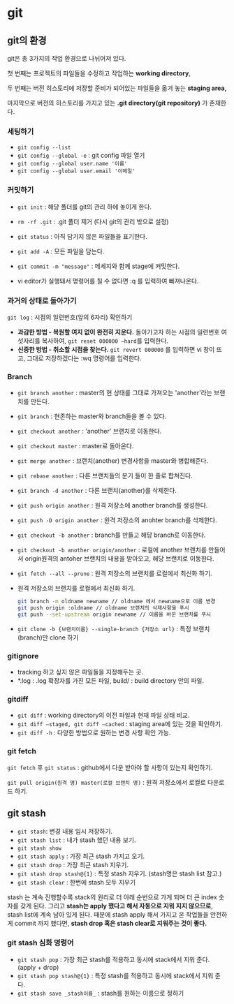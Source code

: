 # git

## git의 환경

git은 총 3가지의 작업 환경으로 나뉘어져 있다.

첫 번째는 프로젝트의 파일들을 수정하고 작업하는 **working directory**,

두 번째는 버전 히스토리에 저장할 준비가 되어있는 파일들을 옮겨 놓는 **staging area,**

마지막으로 버전의 히스토리를 가지고 있는 **.git directory(git repository)** 가 존재한다.

### 세팅하기

- `git config --list`
- `git config --global -e` : git config 파일 열기
- `git config --global user.name '이름'`
- `git config --global user.email '이메일'`

### 커밋하기

- `git init` : 해당 폴더를 git의 관리 하에 놓이게 한다.
- `rm -rf .git` : .git 폴더 제거 (다시 git의 관리 밖으로 설정)
- `git status` : 아직 담기지 않은 파일들을 표기한다.
- `git add -A` : 모든 파일을 담는다.

- `git commit -m "message"` : 메세지와 함께 stage에 커밋한다.
- vi editor가 실행돼서 명령어를 칠 수 없다면 :q 를 입력하여 빠져나온다.

### 과거의 상태로 돌아가기

`git log` : 시점의 일련번호(앞의 6자리) 확인하기

- **과감한 방법 - 복원할 여지 없이 완전히 지운다.**
  돌아가고자 하는 시점의 일련번호 여섯자리를 복사하여, `git reset 000000 —hard`를 입력한다.
- **신중한 방법 - 취소할 시점을 찾는다.**
  `git revert 000000` 를 입력하면 vi 창이 뜨고, 그대로 저장하겠다는 :wq 명령어를 입력한다.

### Branch

- `git branch another` : master의 현 상태를 그대로 가져오는 'another'라는 브랜치를 만든다.
- `git branch` : 현존하는 master와 branch들을 볼 수 있다.
- `git checkout another` : 'another' 브랜치로 이동한다.
- `git checkout master` : master로 돌아온다.
- `git merge another` : 브랜치(another) 변경사항을 master와 병합해준다.
- `git rebase another` : 다른 브랜치들의 분기 들이 한 줄로 합쳐진다.
- `git branch -d another` : 다른 브랜치(another)를 삭제한다.
- `git push origin another` : 원격 저장소에 another branch를 생성한다.
- `git push -D origin another` : 원격 저장소의 anohter branch를 삭제한다.
- `git checkout -b another` : branch를 만들고 해당 branch로 이동한다.
- `git checkout -b another origin/another` : 로컬에 another 브랜치를 만들어서 origin원격의 antoher 브랜치의 내용을 받아오고, 해당 브랜치로 이동한다.
- `git fetch --all --prune` : 원격 저장소의 브랜치를 로컬에서 최신화 하기.
- 원격 저장소의 브랜치를 로컬에서 최신화 하기.

  ```bash
  git branch -m oldname newname // oldname 에서 newname으로 이름 변경
  git push origin :oldname // oldname 브랜치의 삭제사항을 푸시
  git push --set-upstream origin newname // 이름을 바꾼 브랜치를 푸시
  ```

- `git clone -b {브랜치이름} --single-branch {저장소 url}` : 특정 브랜치(branch)만 clone 하기

### gitignore

- tracking 하고 싶지 않은 파일들을 지정해두는 곳.
- \*.log : .log 확장자를 가진 모든 파일, build/ : build directory 안의 파일.

### gitdiff

- `git diff` : working directory의 이전 파일과 현재 파일 상태 비교.
- `git diff —staged, git diff —cached` : staging area에 있는 것을 확인하기.
- `git diff -h` : 다양한 방법으로 원하는 변경 사항 확인 가능.

### git fetch

`git fetch` 후 `git status` : github에서 다운 받아야 할 사항이 있는지 확인하기.

`git pull origin(원격 명) master(로컬 브랜치 명)` : 원격 저장소에서 로컬로 다운로드 하기.

## git stash

- `git stash`: 변경 내용 임시 저장하기.
- `git stash list` : 내가 stash 했던 내용 보기.
- `git stash show`
- `git stash apply` : 가장 최근 stash 가지고 오기.
- `git stash drop` : 가장 최근 stash 지우기.
- `git stash drop stash@{1}` : 특정 stash 지우기. (stash명은 stash list 참고.)
- `git stash clear` : 한번에 stash 모두 지우기

stash 는 계속 진행할수록 stack의 원리로 더 아래 순번으로 가게 되며 더 큰 index 숫자를 갖게 된다. 그리고 **stash는 apply 했다고 해서 자동으로 지워 지지 않으므로**, stash list에 계속 남아 있게 된다. 때문에 stash apply 해서 가지고 온 작업들을 안전하게 commit 까지 했다면, **stash drop 혹은 stash clear로 지워주는 것이 좋다.**

### git stash 심화 명령어

- `git stash pop` : 가장 최근 stash를 적용하고 동시에 stack에서 지워 준다. (apply + drop)
- `git stash pop stash@{1}` : 특정 stash를 적용하고 동시에 stack에서 지워 준다.
- `git stash save _stash이름_` : stash를 원하는 이름으로 정하기
